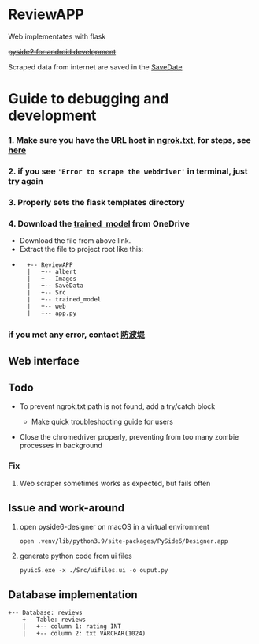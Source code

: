 # ReviewAPP

Web implementates with flask

~~[pyside2 for android development](https://stackoverflow.com/questions/70907303/pyside2-for-android-development)~~

Scraped data from internet are saved in the [SaveDate](./SaveData/)

# Guide to debugging and development
### 1. Make sure you have the URL host in [ngrok.txt](./ngrok.txt), for steps, see [here](./guide%20to%20test%20CloudSQL.md#set_ngrok_host)

### 2. if you see ```'Error to scrape the webdriver'``` in terminal, just try again

### 3. Properly sets the flask templates directory

### 4. Download the [trained_model]() from OneDrive
- Download the file from above link.
- Extract the file to project root like this:
- ```+-- Database: reviews
    +-- ReviewAPP
    |   +-- albert
    |   +-- Images
    |   +-- SaveData
    |   +-- Src
    |   +-- trained_model
    |   +-- web
    |   +-- app.py
    ```


### if you met any error, contact [防波堤](mailto:41043152@gm.nfu.edu.tw)


## Web interface


## Todo

* To prevent ngrok.txt path is not found, add a try/catch block
    - Make quick troubleshooting guide for users

* Close the chromedriver properly, preventing from too many zombie processes in background

### Fix
1. Web scraper sometimes works as expected, but fails often


## Issue and work-around

1. open pyside6-designer on macOS in a virtual environment
    ```
    open .venv/lib/python3.9/site-packages/PySide6/Designer.app 
    ```

2. generate python code from ui files
    ```
    pyuic5.exe -x ./Src/uifiles.ui -o ouput.py
    ```
## Database implementation

```
+-- Database: reviews
    +-- Table: reviews
    |   +-- column 1: rating INT
    |   +-- column 2: txt VARCHAR(1024)
```